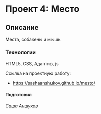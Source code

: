 # Проект 4: Место

## **Описание**

Места, собакены и мышь

### **Технологии**  
HTML5, CSS, Адаптив, js

Ссылка на проектную работу:
* https://sashaanshukov.github.io/mesto/

#### **Подготовил**
*Саша Аншуков*
